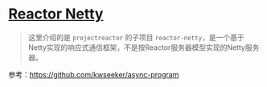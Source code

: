 # [Reactor Netty](https://projectreactor.io/docs/netty/release/reference/index.html)

> 这里介绍的是 `projectreactor` 的子项目 `reactor-netty`，是一个基于Netty实现的响应式通信框架，不是按Reactor服务器模型实现的Netty服务器。

参考：https://github.com/kwseeker/async-program